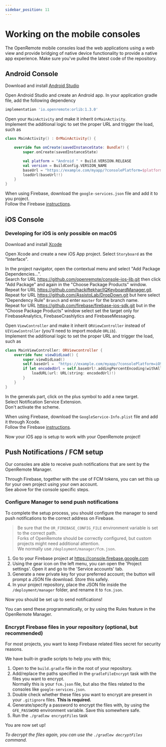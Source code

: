 ```yaml
---
sidebar_position: 11
---
```


# Working on the mobile consoles

The OpenRemote mobile consoles load the web applications using a web view and provide bridging of native device functionality to provide a native app experience.
Make sure you've pulled the latest code of the repository.

## Android Console

Download and install [Android Studio](https://developer.android.com/studio/index.html)

Open Android Studio and create an Android app.
In your application gradle file, add the following dependency
```groovy
implementation 'io.openremote:orlib:1.3.0'
```

Open your `MainActivity` and make it inherit `OrMainActivity`.  
Implement the additional logic to set the proper URL and trigger the load, such as
```kotlin
class MainActivity() : OrMainActivity() {

    override fun onCreate(savedInstanceState: Bundle?) {
        super.onCreate(savedInstanceState)

        val platform = "Android " + Build.VERSION.RELEASE
        val version = BuildConfig.VERSION_NAME
        baseUrl = "https://example.com/myapp/?consolePlatform=$platform&consoleName=mygrid&consoleVersion=$version&consoleAutoEnable=false&consoleProviders=push storage"
        loadUrl(baseUrl!!)
    }
}
```

When using Firebase, download the `google-services.json` file and add it to you project.  
Follow the Firebase [instructions](https://firebase.google.com/docs/android/setup).

## iOS Console

### Developing for iOS is only possible on macOS

Download and install [Xcode](https://itunes.apple.com/nl/app/xcode/id497799835)

Open Xcode and create a new iOS App project. Select `Storyboard` as the "Interface".

In the project navigator, open the contextual menu and select "Add Package Dependencies…".  
Search for URL https://github.com/openremote/console-ios-lib.git then click "Add Package" and again in the "Choose Package Products" window.  
Repeat for URL https://github.com/hackiftekhar/IQKeyboardManager.git.  
Repeat for URL https://github.com/AssistoLab/DropDown.git but here select "Dependency Rule" `Branch` and enter `master` for the branch name.  
Repeat for URL https://github.com/firebase/firebase-ios-sdk.git but in the "Choose Package Products" window select set the target only for FirebaseAnalytics, FirebaseCrashlytics and FirebaseMessaging.

Open `ViewController` and make it inherit `ORViewController` instead of `UIViewController` (you'll need to import module `ORLib`).  
Implement the additional logic to set the proper URL and trigger the load, such as
```swift
class MainViewController: ORViewcontroller {
    override func viewDidLoad() {
        super.viewDidLoad()
        self.baseUrl =  "https://example.com/myapp/?consolePlatform=iOS \(UIDevice.current.systemVersion)&consoleName=myconsole&consoleVersion=\(Bundle.main.infoDictionary?["CFBundleShortVersionString"] as? String ?? "N/A")&consoleProviders=push storage"
        if let encodedUrl = self.baseUrl!.addingPercentEncoding(withAllowedCharacters: .urlFragmentAllowed) {
            loadURL(url: URL(string: encodedUrl)!)
        }
    }
}
```

In the generals part, click on the plus symbol to add a new target.  
Select Notification Service Extension.  
Don't activate the scheme.  

When using Firebase, download the `GoogleService-Info.plist` file and add it through Xcode.  
Follow the Firebase [instructions](https://firebase.google.com/docs/ios/setup).

Now your iOS app is setup to work with your OpenRemote project!

## Push Notifications / FCM setup

Our consoles are able to receive push notifications that are sent by the OpenRemote Manager.

Through Firebase, together with the use of FCM tokens, you can set this up for your own project using your own account.  
See above for the console specific steps.

### Configure Manager to send push notifications

To complete the setup process, you should configure the manager to send push notifications to the correct address on Firebase.

> Be sure that the `OR_FIREBASE_CONFIG_FILE` environment variable is set to the correct path.  
> Forks of OpenRemote should be correctly configured, but custom projects might need additional attention.  
> We normally use `/deployment/manager/fcm.json`.

1. Go to your Firebase project at https://console.firebase.google.com
2. Using the gear icon on the left menu, you can open the 'Project settings'. Open it and go to the 'Service accounts' tab.
3. Generate a new private key for your preferred account; the button will prompt a JSON file download. Store this safely.
4. In your project repository, place the JSON file inside the `/deployment/manager` folder, and rename it to `fcm.json`.

Now you should be set up to send notifications!

You can send these programmatically, or by using the Rules feature in the OpenRemote Manager.

### Encrypt Firebase files in your repository (optional, but recommended)

For most projects, you want to keep Firebase related files secret for security reasons.

We have built-in gradle scripts to help you with this;

1. Open to the `build.gradle` file in the root of your repository.
2. Add/replace the paths specified in the `gradleFileEncrypt` task with the files you want to encrypt.  
   Normally this is your `fcm.json` file, but also the files related to the consoles like `google-services.json`.
3. Double check whether these files you want to encrypt are present in your `.gitignore` files. **This is required.**
4. Generate/specify a password to encrypt the files with, by using the `GFE_PASSWORD` environment variable. Save this somewhere safe.
5. Run the `./gradlew encryptFiles` task

You are now set up!

*To decrypt the files again, you can use the `./gradlew decryptFiles` command.*
